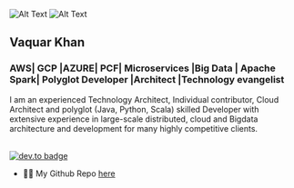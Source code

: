 ![Alt Text](https://cms-assets.tutsplus.com/uploads/users/108/posts/21424/image/run-animation-4-8-final2.gif ) ![Alt Text](https://build-it-yourself.com/s-programs/images/geek-gif.gif )



## Vaquar Khan
### AWS| GCP |AZURE| PCF| Microservices |Big Data | Apache Spark| Polyglot Developer |Architect |Technology evangelist

I am an experienced Technology Architect, Individual contributor, Cloud Architect and polyglot (Java, Python, Scala) 
skilled Developer with extensive experience in large-scale distributed, cloud and Bigdata architecture and development
for many highly competitive clients. <br/> <br/>


[![dev.to badge](https://www.pngkey.com/png/detail/778-7788536_linkedin-click-linkedin-click.png)](https://www.linkedin.com/in/%E2%97%84-vaquar-khan-%E2%96%BA-%E2%98%85%E2%9C%94-b695577/)

- 👨‍💻 My Github Repo  [here](https://github.com/vaquarkhan?tab=repositories)

